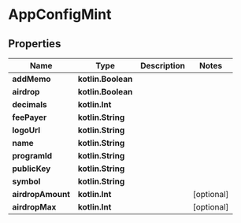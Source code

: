 
# AppConfigMint

## Properties
Name | Type | Description | Notes
------------ | ------------- | ------------- | -------------
**addMemo** | **kotlin.Boolean** |  | 
**airdrop** | **kotlin.Boolean** |  | 
**decimals** | **kotlin.Int** |  | 
**feePayer** | **kotlin.String** |  | 
**logoUrl** | **kotlin.String** |  | 
**name** | **kotlin.String** |  | 
**programId** | **kotlin.String** |  | 
**publicKey** | **kotlin.String** |  | 
**symbol** | **kotlin.String** |  | 
**airdropAmount** | **kotlin.Int** |  |  [optional]
**airdropMax** | **kotlin.Int** |  |  [optional]



